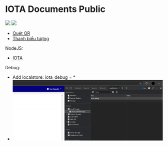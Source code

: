 # IOTA Documents Public #

[![](https://img.shields.io/badge/dynamic/json?style=flat-square&logo=docker&label=Online&query=%24.version&url=https%3A%2F%2Fiotabot.app%2Frelease.json)](https://iotabot.app)
[![](https://img.shields.io/badge/dynamic/json?style=flat-square&logo=Gridsome&label=&query=%24.time&url=https%3A%2F%2Fiotabot.app%2Frelease.json)](https://iotabot.app)
 
 + [Quét QR](qrscan.md)
 + [Thanh biểu tượng](iota-command.md)

NodeJS:
 + [IOTA](core.md)

Debug:

+ Add localstore: iota_debug = *
+ ![img.png](img/img.png)